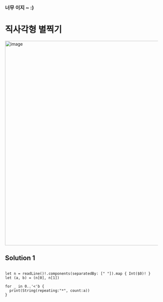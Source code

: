 ### 너무 이지 ~ :)

# 직사각형 별찍기

<img width="673" alt="image" src="https://user-images.githubusercontent.com/29904301/185754999-4f9dfc48-7417-431b-a4a3-42bf5b7c0d2e.png">

## Solution 1
<pre>
<code>
let n = readLine()!.components(separatedBy: [" "]).map { Int($0)! }
let (a, b) = (n[0], n[1])

for _ in 0..'<'b {
  print(String(repeating:"*", count:a))
}

</pre>
</code>
